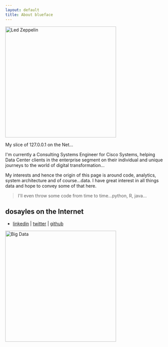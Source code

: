 ```yaml
---
layout: default
title: About blueface
---
```

<img src="{{ site.baseurl }}/images/Live-Neal-Preston-at-Morrison-Hotel-Led-Zeppelin-Photo-by-Neal-Preston.jpg" alt="Led Zeppelin" style="width: 350px;" />

My slice of 127.0.0.1 on the Net...

I'm currently a Consulting Systems Engineer for Cisco Systems, helping Data Center clients in the enterprise segment on their individual and unique journeys to the world of digital transformation...

My interests and hence the origin of this page is around code, analytics, system architecture and of course...data. I have great interest in all things data and hope to convey some of that here.

> I'll even throw some code from time to time...python, R, java...

## dosayles on the Internet

* [linkedin] | [twitter] | [github]

<img src="{{ site.baseurl }}/images/big_data.jpg" alt="Big Data" style="width: 350px;" />

[linkedin]: https://linkedin.com/in/dosayles
[twitter]: http://twiter.com/dosayles
[github]: https://github.com/dosayles
